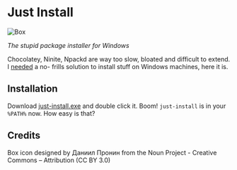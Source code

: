 Just Install
============

![Box](https://raw.githubusercontent.com/lvillani/just-install/master/box.png)

*The stupid package installer for Windows*

Chocolatey, Ninite, Npackd are way too slow, bloated and difficult to extend.
I [needed](http://lorenzo.villani.me/2013/04/08/just-install-my-stuff/) a no-
frills solution to install stuff on Windows machines, here it is.




Installation
------------

Download [just-install.exe](http://github.com/lvillani/just-install/releases/download/latest/just-install.exe)
and double click it. Boom! `just-install` is in your `%PATH%` now. How easy is
that?




Credits
-------

Box icon designed by Даниил Пронин from the Noun Project - Creative Commons – Attribution (CC BY 3.0) 
